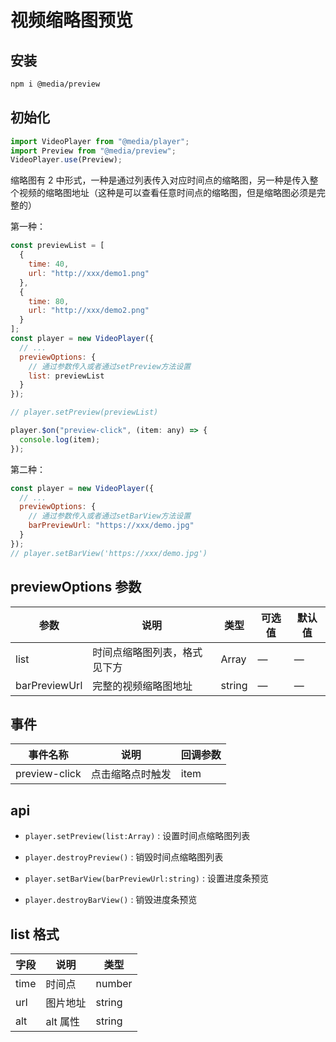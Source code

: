 # 视频缩略图预览

## 安装

```bash
npm i @media/preview
```

## 初始化

```javascript
import VideoPlayer from "@media/player";
import Preview from "@media/preview";
VideoPlayer.use(Preview);
```

缩略图有 2 中形式，一种是通过列表传入对应时间点的缩略图，另一种是传入整个视频的缩略图地址（这种是可以查看任意时间点的缩略图，但是缩略图必须是完整的）

第一种：

```javascript
const previewList = [
  {
    time: 40,
    url: "http://xxx/demo1.png"
  },
  {
    time: 80,
    url: "http://xxx/demo2.png"
  }
];
const player = new VideoPlayer({
  // ...
  previewOptions: {
    // 通过参数传入或者通过setPreview方法设置
    list: previewList
  }
});

// player.setPreview(previewList)

player.$on("preview-click", (item: any) => {
  console.log(item);
});
```

第二种：

```javascript
const player = new VideoPlayer({
  // ...
  previewOptions: {
    // 通过参数传入或者通过setBarView方法设置
    barPreviewUrl: "https://xxx/demo.jpg"
  }
});
// player.setBarView('https://xxx/demo.jpg')
```

## previewOptions 参数

| 参数          | 说明                         | 类型   | 可选值 | 默认值 |
| ------------- | ---------------------------- | ------ | ------ | ------ |
| list          | 时间点缩略图列表，格式见下方 | Array  | —      | —      |
| barPreviewUrl | 完整的视频缩略图地址         | string | —      | —      |

## 事件

| 事件名称      | 说明             | 回调参数 |
| ------------- | ---------------- | -------- |
| preview-click | 点击缩略点时触发 | item     |

## api

- `player.setPreview(list:Array)` : 设置时间点缩略图列表

- `player.destroyPreview()` : 销毁时间点缩略图列表

- `player.setBarView(barPreviewUrl:string)` : 设置进度条预览

- `player.destroyBarView()` : 销毁进度条预览

## list 格式

| 字段 | 说明     | 类型   |
| ---- | -------- | ------ |
| time | 时间点   | number |
| url  | 图片地址 | string |
| alt  | alt 属性 | string |
